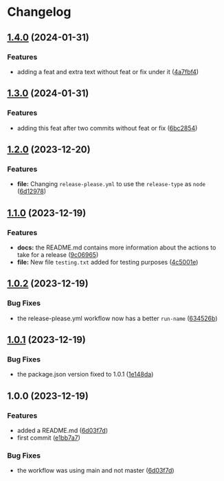 # Changelog

## [1.4.0](https://github.com/daniosoriov/release-please-example/compare/v1.3.0...v1.4.0) (2024-01-31)


### Features

* adding a feat and extra text without feat or fix under it ([4a7fbf4](https://github.com/daniosoriov/release-please-example/commit/4a7fbf43b7ebfdcafc6c863d9c579c7c3080eb2f))

## [1.3.0](https://github.com/daniosoriov/release-please-example/compare/v1.2.0...v1.3.0) (2024-01-31)


### Features

* adding this feat after two commits without feat or fix ([6bc2854](https://github.com/daniosoriov/release-please-example/commit/6bc28541b754654378c621376616e507f670fb59))

## [1.2.0](https://github.com/daniosoriov/release-please-example/compare/v1.1.0...v1.2.0) (2023-12-20)


### Features

* **file:** Changing `release-please.yml` to use the `release-type` as `node` ([6d12978](https://github.com/daniosoriov/release-please-example/commit/6d129782bd3577a396fae3e135e06c416895160c))

## [1.1.0](https://github.com/daniosoriov/release-please-example/compare/v1.0.2...v1.1.0) (2023-12-19)


### Features

* **docs:** the README.md contains more information about the actions to take for a release ([9c06965](https://github.com/daniosoriov/release-please-example/commit/9c06965fc8d5314619f6e5c95fbb1773fa256f66))
* **file:** New file `testing.txt` added for testing purposes ([4c5001e](https://github.com/daniosoriov/release-please-example/commit/4c5001e69cef97f83a81bf5745ee3e8415181d78))

## [1.0.2](https://github.com/daniosoriov/release-please-example/compare/v1.0.1...v1.0.2) (2023-12-19)


### Bug Fixes

* the release-please.yml workflow now has a better `run-name` ([634526b](https://github.com/daniosoriov/release-please-example/commit/634526bc01cd5fdf6d634b44d271bdc399ada167))

## [1.0.1](https://github.com/daniosoriov/release-please-example/compare/v1.0.0...v1.0.1) (2023-12-19)


### Bug Fixes

* the package.json version fixed to 1.0.1 ([1e148da](https://github.com/daniosoriov/release-please-example/commit/1e148da04574ec340563fc5e19744c411aef4e33))

## 1.0.0 (2023-12-19)


### Features

* added a README.md ([6d03f7d](https://github.com/daniosoriov/release-please-example/commit/6d03f7daba9ebd16f28e16c28afac8be84df3fec))
* first commit ([e1bb7a7](https://github.com/daniosoriov/release-please-example/commit/e1bb7a735e06f80295125c064992088c38da8af9))


### Bug Fixes

* the workflow was using main and not master ([6d03f7d](https://github.com/daniosoriov/release-please-example/commit/6d03f7daba9ebd16f28e16c28afac8be84df3fec))
